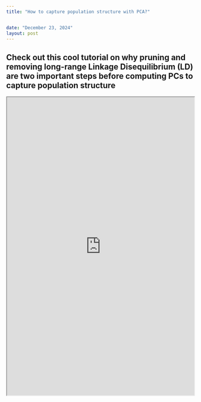 ```yaml
---
title: "How to capture population structure with PCA?"


date: "December 23, 2024"
layout: post
---
```


<script src="{{ site.url }}{{ site.baseurl }}/knitr_files/PC-vignette_files/header-attrs-2.29/header-attrs.js"></script>

<section class="main-content">
<div
id="check-out-this-cool-tutorial-on-why-pruning-and-removing-long-range-linkage-disequilibrium-ld-are-two-important-steps-before-computing-pcs-to-capture-population-structure"
class="section level2">
<h2>Check out this cool tutorial on why pruning and removing long-range
Linkage Disequilibrium (LD) are two important steps before computing PCs
to capture population structure</h2>
<iframe src="https://privefl.github.io/bigsnpr/articles/how-to-PCA.html" seamless width="100%" height="800">
</iframe>
</div>
</section>
